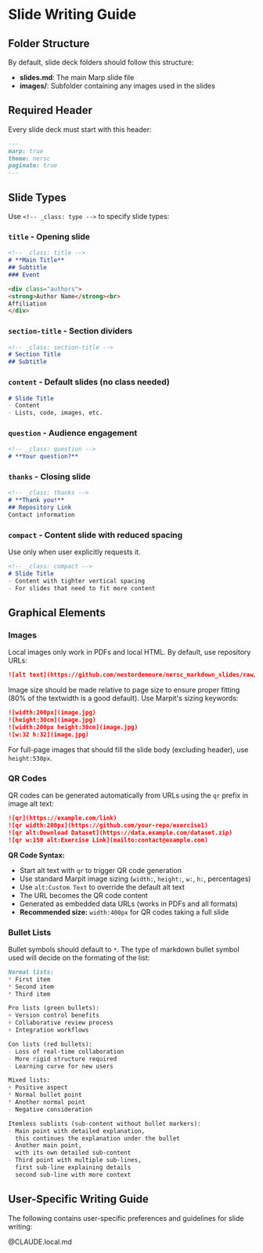 # Slide Writing Guide

## Folder Structure

By default, slide deck folders should follow this structure:
- **slides.md**: The main Marp slide file
- **images/**: Subfolder containing any images used in the slides

## Required Header

Every slide deck must start with this header:

```markdown
---
marp: true
theme: nersc
paginate: true
---
```

## Slide Types

Use `<!-- _class: type -->` to specify slide types:

### `title` - Opening slide
```markdown
<!-- _class: title -->
# **Main Title**
## Subtitle
### Event

<div class="authors">
<strong>Author Name</strong><br>
Affiliation
</div>
```

### `section-title` - Section dividers
```markdown
<!-- _class: section-title -->
# Section Title
## Subtitle
```

### `content` - Default slides (no class needed)
```markdown
# Slide Title
- Content
- Lists, code, images, etc.
```

### `question` - Audience engagement
```markdown
<!-- _class: question -->
# **Your question?**
```

### `thanks` - Closing slide
```markdown
<!-- _class: thanks -->
# **Thank you!**
## Repository Link
Contact information
```

### `compact` - Content slide with reduced spacing
Use only when user explicitly requests it.
```markdown
<!-- _class: compact -->
# Slide Title
- Content with tighter vertical spacing
- For slides that need to fit more content
```

## Graphical Elements

### Images

Local images only work in PDFs and local HTML. By default, use repository URLs:

```markdown
![alt text](https://github.com/nestordemeure/nersc_markdown_slides/raw/main/path/to/image.jpg)
```

Image size should be made relative to page size to ensure proper fitting (80% of the textwidth is a good default).
Use Marpit's sizing keywords:

```markdown
![width:200px](image.jpg)
![height:30cm](image.jpg)  
![width:200px height:30cm](image.jpg)
![w:32 h:32](image.jpg)
```

For full-page images that should fill the slide body (excluding header), use `height:530px`.

### QR Codes

QR codes can be generated automatically from URLs using the `qr` prefix in image alt text:

```markdown
![qr](https://example.com/link)
![qr width:200px](https://github.com/your-repo/exercise1)
![qr alt:Download Dataset](https://data.example.com/dataset.zip)
![qr w:150 alt:Exercise Link](mailto:contact@example.com)
```

**QR Code Syntax:**
- Start alt text with `qr` to trigger QR code generation
- Use standard Marpit image sizing (`width:`, `height:`, `w:`, `h:`, percentages)
- Use `alt:Custom Text` to override the default alt text
- The URL becomes the QR code content
- Generated as embedded data URLs (works in PDFs and all formats)
- **Recommended size:** `width:400px` for QR codes taking a full slide

### Bullet Lists

Bullet symbols should default to `*`.
The type of markdown bullet symbol used will decide on the formating of the list:

```markdown
Normal lists:
* First item
* Second item
* Third item

Pro lists (green bullets):
+ Version control benefits
+ Collaborative review process
+ Integration workflows

Con lists (red bullets):
- Loss of real-time collaboration
- More rigid structure required
- Learning curve for new users

Mixed lists:
+ Positive aspect
* Normal bullet point
* Another normal point
- Negative consideration

Itemless sublists (sub-content without bullet markers):
- Main point with detailed explanation,
  this continues the explanation under the bullet
- Another main point,
  with its own detailed sub-content
- Third point with multiple sub-lines,
  first sub-line explaining details
  second sub-line with more context
```

## User-Specific Writing Guide

The following contains user-specific preferences and guidelines for slide writing:

@CLAUDE.local.md